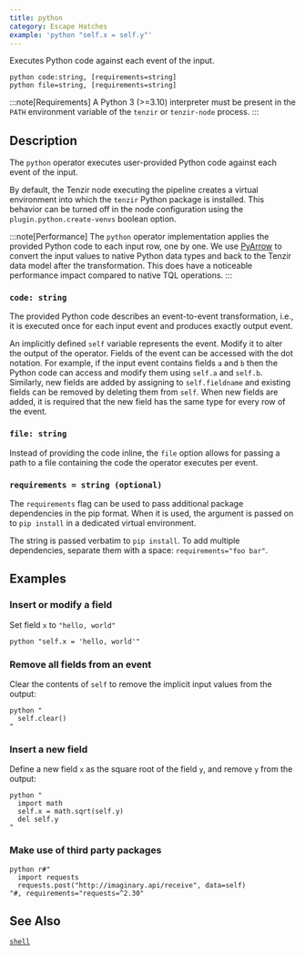 ```yaml
---
title: python
category: Escape Hatches
example: 'python "self.x = self.y"'
---
```


Executes Python code against each event of the input.

```tql
python code:string, [requirements=string]
python file=string, [requirements=string]
```

:::note[Requirements]
A Python 3 (>=3.10) interpreter must be present in the `PATH` environment
variable of the `tenzir` or `tenzir-node` process.
:::

## Description

The `python` operator executes user-provided Python code against each event of
the input.

By default, the Tenzir node executing the pipeline creates a virtual environment
into which the `tenzir` Python package is installed. This behavior can be turned
off in the node configuration using the `plugin.python.create-venvs` boolean
option.

:::note[Performance]
The `python` operator implementation applies the provided Python code to each
input row, one by one. We use
[PyArrow](https://arrow.apache.org/docs/python/index.html) to convert the input
values to native Python data types and back to the Tenzir data model after the
transformation. This does have a noticeable performance impact compared to
native TQL operations.
:::

### `code: string`

The provided Python code describes an event-to-event transformation, i.e., it
is executed once for each input event and produces exactly output event.

An implicitly defined `self` variable represents the event. Modify it to alter
the output of the operator. Fields of the event can be accessed with the dot
notation. For example, if the input event contains fields `a` and `b` then the
Python code can access and modify them using `self.a` and `self.b`. Similarly,
new fields are added by assigning to `self.fieldname` and existing fields can be
removed by deleting them from `self`. When new fields are added, it is required
that the new field has the same type for every row of the event.

### `file: string`

Instead of providing the code inline, the `file` option allows for passing
a path to a file containing the code the operator executes per event.

### `requirements = string (optional)`

The `requirements` flag can be used to pass additional package dependencies in
the pip format. When it is used, the argument is passed on to `pip install` in a
dedicated virtual environment.

The string is passed verbatim to `pip install`. To add multiple dependencies,
separate them with a space: `requirements="foo bar"`.

## Examples

### Insert or modify a field

Set field `x` to `"hello, world"`

```tql
python "self.x = 'hello, world'"
```

### Remove all fields from an event

Clear the contents of `self` to remove the implicit input values from the
output:

```tql
python "
  self.clear()
"
```

### Insert a new field

Define a new field `x` as the square root of the field `y`, and remove `y` from
the output:

```tql
python "
  import math
  self.x = math.sqrt(self.y)
  del self.y
"
```

### Make use of third party packages

```tql
python r#"
  import requests
  requests.post("http://imaginary.api/receive", data=self)
"#, requirements="requests=^2.30"
```

## See Also

[`shell`](/reference/operators/shell)
